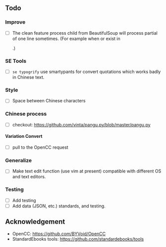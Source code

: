 ## Todo
### Improve
- [ ] The clean feature process child from BeautifulSoup will process partial of one line sometimes. (For example when <a> or <span> exist in <p>.)

### SE Tools
- [ ] `se typogrify` use smartypants for convert quotations which works badly in Chinese text.

### Style
- [ ] Space between Chinese characters

### Chinese process
- [ ] checkout: https://github.com/vinta/pangu.py/blob/master/pangu.py

#### Variation Convert
- [ ] pull to the OpenCC request

### Generalize
- [ ] Make text edit function (use vim at present) compatible with different OS and text editors.

### Testing
- [ ] Add testing
- [ ] Add data (JSON, etc.) standards, and testing.

## Acknowledgement
- OpenCC: https://github.com/BYVoid/OpenCC
- StandardEbooks tools: https://github.com/standardebooks/tools


